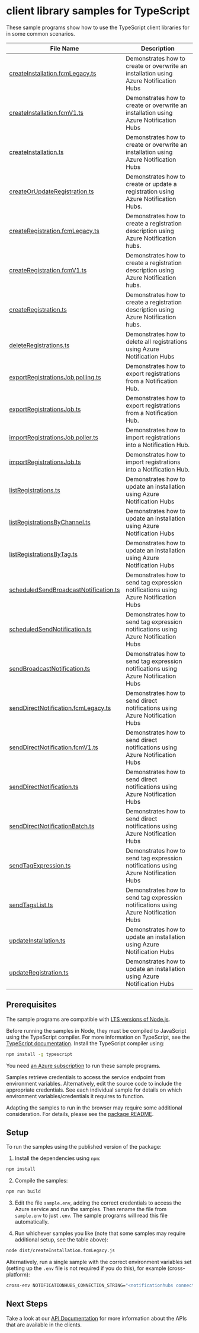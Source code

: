 # client library samples for TypeScript

These sample programs show how to use the TypeScript client libraries for in some common scenarios.

| **File Name**                                                               | **Description**                                                                       |
| --------------------------------------------------------------------------- | ------------------------------------------------------------------------------------- |
| [createInstallation.fcmLegacy.ts][createinstallation.fcmlegacy]             | Demonstrates how to create or overwrite an installation using Azure Notification Hubs |
| [createInstallation.fcmV1.ts][createinstallation.fcmv1]                     | Demonstrates how to create or overwrite an installation using Azure Notification Hubs |
| [createInstallation.ts][createinstallation]                                 | Demonstrates how to create or overwrite an installation using Azure Notification Hubs |
| [createOrUpdateRegistration.ts][createorupdateregistration]                 | Demonstrates how to create or update a registration using Azure Notification Hubs.    |
| [createRegistration.fcmLegacy.ts][createregistration.fcmlegacy]             | Demonstrates how to create a registration description using Azure Notification hubs.  |
| [createRegistration.fcmV1.ts][createregistration.fcmv1]                     | Demonstrates how to create a registration description using Azure Notification hubs.  |
| [createRegistration.ts][createregistration]                                 | Demonstrates how to create a registration description using Azure Notification hubs.  |
| [deleteRegistrations.ts][deleteregistrations]                               | Demonstrates how to delete all registrations using Azure Notification Hubs            |
| [exportRegistrationsJob.polling.ts][exportregistrationsjob.polling]         | Demonstrates how to export registrations from a Notification Hub.                     |
| [exportRegistrationsJob.ts][exportregistrationsjob]                         | Demonstrates how to export registrations from a Notification Hub.                     |
| [importRegistrationsJob.poller.ts][importregistrationsjob.poller]           | Demonstrates how to import registrations into a Notification Hub.                     |
| [importRegistrationsJob.ts][importregistrationsjob]                         | Demonstrates how to import registrations into a Notification Hub.                     |
| [listRegistrations.ts][listregistrations]                                   | Demonstrates how to update an installation using Azure Notification Hubs              |
| [listRegistrationsByChannel.ts][listregistrationsbychannel]                 | Demonstrates how to update an installation using Azure Notification Hubs              |
| [listRegistrationsByTag.ts][listregistrationsbytag]                         | Demonstrates how to update an installation using Azure Notification Hubs              |
| [scheduledSendBroadcastNotification.ts][scheduledsendbroadcastnotification] | Demonstrates how to send tag expression notifications using Azure Notification Hubs   |
| [scheduledSendNotification.ts][scheduledsendnotification]                   | Demonstrates how to send tag expression notifications using Azure Notification Hubs   |
| [sendBroadcastNotification.ts][sendbroadcastnotification]                   | Demonstrates how to send tag expression notifications using Azure Notification Hubs   |
| [sendDirectNotification.fcmLegacy.ts][senddirectnotification.fcmlegacy]     | Demonstrates how to send direct notifications using Azure Notification Hubs           |
| [sendDirectNotification.fcmV1.ts][senddirectnotification.fcmv1]             | Demonstrates how to send direct notifications using Azure Notification Hubs           |
| [sendDirectNotification.ts][senddirectnotification]                         | Demonstrates how to send direct notifications using Azure Notification Hubs           |
| [sendDirectNotificationBatch.ts][senddirectnotificationbatch]               | Demonstrates how to send direct notifications using Azure Notification Hubs           |
| [sendTagExpression.ts][sendtagexpression]                                   | Demonstrates how to send tag expression notifications using Azure Notification Hubs   |
| [sendTagsList.ts][sendtagslist]                                             | Demonstrates how to send tag expression notifications using Azure Notification Hubs   |
| [updateInstallation.ts][updateinstallation]                                 | Demonstrates how to update an installation using Azure Notification Hubs              |
| [updateRegistration.ts][updateregistration]                                 | Demonstrates how to update an installation using Azure Notification Hubs              |

## Prerequisites

The sample programs are compatible with [LTS versions of Node.js](https://github.com/nodejs/release#release-schedule).

Before running the samples in Node, they must be compiled to JavaScript using the TypeScript compiler. For more information on TypeScript, see the [TypeScript documentation][typescript]. Install the TypeScript compiler using:

```bash
npm install -g typescript
```

You need [an Azure subscription][freesub] to run these sample programs.

Samples retrieve credentials to access the service endpoint from environment variables. Alternatively, edit the source code to include the appropriate credentials. See each individual sample for details on which environment variables/credentials it requires to function.

Adapting the samples to run in the browser may require some additional consideration. For details, please see the [package README][package].

## Setup

To run the samples using the published version of the package:

1. Install the dependencies using `npm`:

```bash
npm install
```

2. Compile the samples:

```bash
npm run build
```

3. Edit the file `sample.env`, adding the correct credentials to access the Azure service and run the samples. Then rename the file from `sample.env` to just `.env`. The sample programs will read this file automatically.

4. Run whichever samples you like (note that some samples may require additional setup, see the table above):

```bash
node dist/createInstallation.fcmLegacy.js
```

Alternatively, run a single sample with the correct environment variables set (setting up the `.env` file is not required if you do this), for example (cross-platform):

```bash
cross-env NOTIFICATIONHUBS_CONNECTION_STRING="<notificationhubs connection string>" NOTIFICATION_HUB_NAME="<notification hub name>" FCM_REGISTRATION_ID="<fcm registration id>" node dist/createInstallation.fcmLegacy.js
```

## Next Steps

Take a look at our [API Documentation][apiref] for more information about the APIs that are available in the clients.

[createinstallation.fcmlegacy]: https://github.com/Azure/azure-sdk-for-js/blob/main/sdk/notificationhubs/notification-hubs/samples/v2/typescript/src/createInstallation.fcmLegacy.ts
[createinstallation.fcmv1]: https://github.com/Azure/azure-sdk-for-js/blob/main/sdk/notificationhubs/notification-hubs/samples/v2/typescript/src/createInstallation.fcmV1.ts
[createinstallation]: https://github.com/Azure/azure-sdk-for-js/blob/main/sdk/notificationhubs/notification-hubs/samples/v2/typescript/src/createInstallation.ts
[createorupdateregistration]: https://github.com/Azure/azure-sdk-for-js/blob/main/sdk/notificationhubs/notification-hubs/samples/v2/typescript/src/createOrUpdateRegistration.ts
[createregistration.fcmlegacy]: https://github.com/Azure/azure-sdk-for-js/blob/main/sdk/notificationhubs/notification-hubs/samples/v2/typescript/src/createRegistration.fcmLegacy.ts
[createregistration.fcmv1]: https://github.com/Azure/azure-sdk-for-js/blob/main/sdk/notificationhubs/notification-hubs/samples/v2/typescript/src/createRegistration.fcmV1.ts
[createregistration]: https://github.com/Azure/azure-sdk-for-js/blob/main/sdk/notificationhubs/notification-hubs/samples/v2/typescript/src/createRegistration.ts
[deleteregistrations]: https://github.com/Azure/azure-sdk-for-js/blob/main/sdk/notificationhubs/notification-hubs/samples/v2/typescript/src/deleteRegistrations.ts
[exportregistrationsjob.polling]: https://github.com/Azure/azure-sdk-for-js/blob/main/sdk/notificationhubs/notification-hubs/samples/v2/typescript/src/exportRegistrationsJob.polling.ts
[exportregistrationsjob]: https://github.com/Azure/azure-sdk-for-js/blob/main/sdk/notificationhubs/notification-hubs/samples/v2/typescript/src/exportRegistrationsJob.ts
[importregistrationsjob.poller]: https://github.com/Azure/azure-sdk-for-js/blob/main/sdk/notificationhubs/notification-hubs/samples/v2/typescript/src/importRegistrationsJob.poller.ts
[importregistrationsjob]: https://github.com/Azure/azure-sdk-for-js/blob/main/sdk/notificationhubs/notification-hubs/samples/v2/typescript/src/importRegistrationsJob.ts
[listregistrations]: https://github.com/Azure/azure-sdk-for-js/blob/main/sdk/notificationhubs/notification-hubs/samples/v2/typescript/src/listRegistrations.ts
[listregistrationsbychannel]: https://github.com/Azure/azure-sdk-for-js/blob/main/sdk/notificationhubs/notification-hubs/samples/v2/typescript/src/listRegistrationsByChannel.ts
[listregistrationsbytag]: https://github.com/Azure/azure-sdk-for-js/blob/main/sdk/notificationhubs/notification-hubs/samples/v2/typescript/src/listRegistrationsByTag.ts
[scheduledsendbroadcastnotification]: https://github.com/Azure/azure-sdk-for-js/blob/main/sdk/notificationhubs/notification-hubs/samples/v2/typescript/src/scheduledSendBroadcastNotification.ts
[scheduledsendnotification]: https://github.com/Azure/azure-sdk-for-js/blob/main/sdk/notificationhubs/notification-hubs/samples/v2/typescript/src/scheduledSendNotification.ts
[sendbroadcastnotification]: https://github.com/Azure/azure-sdk-for-js/blob/main/sdk/notificationhubs/notification-hubs/samples/v2/typescript/src/sendBroadcastNotification.ts
[senddirectnotification.fcmlegacy]: https://github.com/Azure/azure-sdk-for-js/blob/main/sdk/notificationhubs/notification-hubs/samples/v2/typescript/src/sendDirectNotification.fcmLegacy.ts
[senddirectnotification.fcmv1]: https://github.com/Azure/azure-sdk-for-js/blob/main/sdk/notificationhubs/notification-hubs/samples/v2/typescript/src/sendDirectNotification.fcmV1.ts
[senddirectnotification]: https://github.com/Azure/azure-sdk-for-js/blob/main/sdk/notificationhubs/notification-hubs/samples/v2/typescript/src/sendDirectNotification.ts
[senddirectnotificationbatch]: https://github.com/Azure/azure-sdk-for-js/blob/main/sdk/notificationhubs/notification-hubs/samples/v2/typescript/src/sendDirectNotificationBatch.ts
[sendtagexpression]: https://github.com/Azure/azure-sdk-for-js/blob/main/sdk/notificationhubs/notification-hubs/samples/v2/typescript/src/sendTagExpression.ts
[sendtagslist]: https://github.com/Azure/azure-sdk-for-js/blob/main/sdk/notificationhubs/notification-hubs/samples/v2/typescript/src/sendTagsList.ts
[updateinstallation]: https://github.com/Azure/azure-sdk-for-js/blob/main/sdk/notificationhubs/notification-hubs/samples/v2/typescript/src/updateInstallation.ts
[updateregistration]: https://github.com/Azure/azure-sdk-for-js/blob/main/sdk/notificationhubs/notification-hubs/samples/v2/typescript/src/updateRegistration.ts
[apiref]: https://learn.microsoft.com/javascript/api/@azure/notification-hubs
[freesub]: https://azure.microsoft.com/free/
[package]: https://github.com/Azure/azure-sdk-for-js/tree/main/sdk/notificationhubs/notification-hubs/README.md
[typescript]: https://www.typescriptlang.org/docs/home.html
